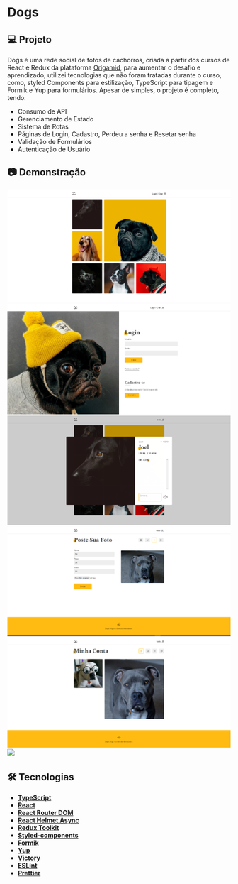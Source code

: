 # Dogs

## 💻 Projeto

Dogs é uma rede social de fotos de cachorros, criada a partir dos cursos de React e Redux da plataforma [Origamid](https://budget-app2-orpin.vercel.app/), para aumentar o desafio e aprendizado, utilizei tecnologias que não foram tratadas durante o curso, como, styled Components para estilização, TypeScript para tipagem e Formik e Yup para formulários. Apesar de simples, o projeto é completo, tendo:

- Consumo de API
- Gerenciamento de Estado
- Sistema de Rotas
- Páginas de Login, Cadastro, Perdeu a senha e Resetar senha
- Validação de Formulários
- Autenticação de Usuário

## 📷 Demonstração

![](./github/home.png)
![](./github/login.png)
![](./github/modal.png)
![](./github/photo-post.png)
![](./github/account.png)
![](./github/dogs.gif)

## :hammer_and_wrench: Tecnologias

- **[TypeScript](https://www.typescriptlang.org/)**
- **[React](https://pt-br.reactjs.org/)**
- **[React Router DOM](https://reactrouter.com/core/guides/philosophy)**
- **[React Helmet Async](https://github.com/staylor/react-helmet-async)**
- **[Redux Toolkit](https://redux-toolkit.js.org/)**
- **[Styled-components](https://styled-components.com/)**
- **[Formik](https://formik.org/)**
- **[Yup](https://github.com/jquense/yup)**
- **[Victory](https://formidable.com/open-source/victory/)**
- **[ESLint](https://eslint.org/)**
- **[Prettier](https://prettier.io/)**
